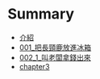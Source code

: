 # Summary

* [介紹](README.md)
* [001\_把長頸鹿放進冰箱](chapter1.md)
* [002\_1\_叫老闆拿錢出來](0021-jiao-lao-ban-na-qian-chu-lai.md)
* [chapter3](chapter3.md)

